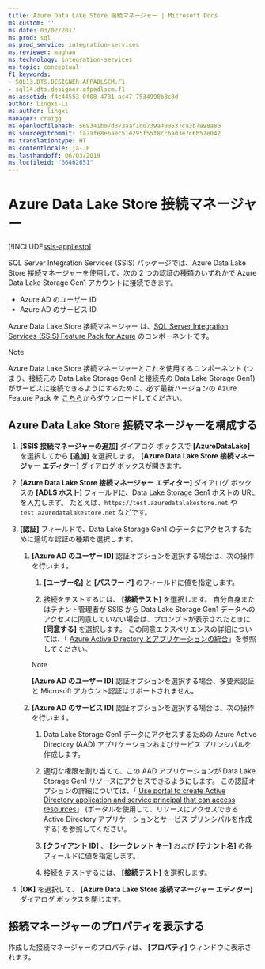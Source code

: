 ```yaml
---
title: Azure Data Lake Store 接続マネージャー | Microsoft Docs
ms.custom: ''
ms.date: 03/02/2017
ms.prod: sql
ms.prod_service: integration-services
ms.reviewer: maghan
ms.technology: integration-services
ms.topic: conceptual
f1_keywords:
- SQL13.DTS.DESIGNER.AFPADLSCM.F1
- sql14.dts.designer.afpadlscm.f1
ms.assetid: f4c44553-0f08-4731-ac47-7534990b8c8d
author: Lingxi-Li
ms.author: lingxl
manager: craigg
ms.openlocfilehash: 569341b07d373aaf1d0739a400537ca3b7998a80
ms.sourcegitcommit: fa2afe8e6aec51e295f55f8cc6ad3e7c6b52e042
ms.translationtype: HT
ms.contentlocale: ja-JP
ms.lasthandoff: 06/03/2019
ms.locfileid: "66462651"
---
```

# <a name="azure-data-lake-store-connection-manager"></a>Azure Data Lake Store 接続マネージャー

[!INCLUDE[ssis-appliesto](../../includes/ssis-appliesto-ssvrpluslinux-asdb-asdw-xxx.md)]


SQL Server Integration Services (SSIS) パッケージでは、Azure Data Lake Store 接続マネージャーを使用して、次の 2 つの認証の種類のいずれかで Azure Data Lake Storage Gen1 アカウントに接続できます。
-   Azure AD のユーザー ID
-   Azure AD のサービス ID 

Azure Data Lake Store 接続マネージャー は、[SQL Server Integration Services (SSIS) Feature Pack for Azure](../../integration-services/azure-feature-pack-for-integration-services-ssis.md) のコンポーネントです。

> [!NOTE]
> Azure Data Lake Store 接続マネージャーとこれを使用するコンポーネント (つまり、接続元の Data Lake Storage Gen1 と接続先の Data Lake Storage Gen1) がサービスに接続できるようにするために、必ず最新バージョンの Azure Feature Pack を [こちら](https://www.microsoft.com/download/details.aspx?id=49492)からダウンロードしてください。 
 
## <a name="configure-the-azure-data-lake-store-connection-manager"></a>Azure Data Lake Store 接続マネージャーを構成する

1.  **[SSIS 接続マネージャーの追加]** ダイアログ ボックスで **[AzureDataLake]** を選択してから **[追加]** を選択します。 **[Azure Data Lake Store 接続マネージャー エディター]** ダイアログ ボックスが開きます。
  
2.  **[Azure Data Lake Store 接続マネージャー エディター]** ダイアログ ボックスの **[ADLS ホスト]** フィールドに、Data Lake Storage Gen1 ホストの URL を入力します。 たとえば、`https://test.azuredatalakestore.net` や `test.azuredatalakestore.net` などです。
  
3.  **[認証]** フィールドで、Data Lake Storage Gen1 のデータにアクセスするために適切な認証の種類を選択します。

    1.  **[Azure AD のユーザー ID]** 認証オプションを選択する場合は、次の操作を行います。
        1. **[ユーザー名]** と **[パスワード]** のフィールドに値を指定します。 
    
        2. 接続をテストするには、 **[接続テスト]** を選択します。 自分自身またはテナント管理者が SSIS から Data Lake Storage Gen1 データへのアクセスに同意していない場合は、プロンプトが表示されたときに **[同意する]** を選択します。 この同意エクスペリエンスの詳細については、「 [Azure Active Directory とアプリケーションの統合](https://docs.microsoft.com/azure/active-directory/manage-apps/plan-an-application-integration#integrating-applications-with-azure-ad)」を参照してください。
    
        > [!NOTE] 
        > **[Azure AD のユーザー ID]** 認証オプションを選択する場合、多要素認証と Microsoft アカウント認証はサポートされません。
    
    2. **[Azure AD のサービス ID]** 認証オプションを選択する場合は、次の操作を行います。
        1. Data Lake Storage Gen1 データにアクセスするための Azure Active Directory (AAD) アプリケーションおよびサービス プリンシパルを作成します。
    
        2. 適切な権限を割り当てて、この AAD アプリケーションが Data Lake Storage Gen1 リソースにアクセスできるようにします。 この認証オプションの詳細については、「 [Use portal to create Active Directory application and service principal that can access resources](https://docs.microsoft.com/azure/azure-resource-manager/resource-group-create-service-principal-portal)」 (ポータルを使用して、リソースにアクセスできる Active Directory アプリケーションとサービス プリンシパルを作成する) を参照してください。
    
        3. **[クライアント ID]** 、 **[シークレット キー]** および **[テナント名]** の各フィールドに値を指定します。
    
        4. 接続をテストするには、 **[接続テスト]** を選択します。  
  
6.  **[OK]** を選択して、 **[Azure Data Lake Store 接続マネージャー エディター]** ダイアログ ボックスを閉じます。  

## <a name="view-the-properties-of-the-connection-manager"></a>接続マネージャーのプロパティを表示する
作成した接続マネージャーのプロパティは、 **[プロパティ]** ウィンドウに表示されます。  
  
  
